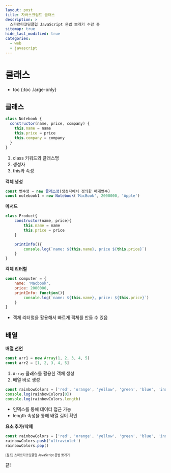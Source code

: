 ```yaml
---
layout: post
title: 자바스크립트 클래스
description: >
  스파르타코딩클럽 JavaScript 문법 뽀개기 수강 중
sitemap: true
hide_last_modified: true
categories:
  - web
  - javascript
---
```


# 클래스

* toc
{:toc .large-only}

## 클래스

```js
class Notebook {
  constructor(name, price, company) {
    this.name = name
    this.price = price
    this.company = company
  }
}
```

1. class 키워드와 클래스명
2. 생성자
3. this와 속성

__객체 생성__

```js
const 변수명 = new 클래스명(생성자에서 정의한 매개변수)
const notebook1 = new Notebook('MacBook', 2000000, 'Apple')
```

__메서드__

```js
class Product{
    constructor(name, price){
        this.name = name
        this.price = price
    }

    printInfo(){
        console.log(`name: ${this.name}, price ${this.price}`)
    }
}
```

__객체 리터럴__

```js
const computer = {
    name: 'Macbook',
    price: 2000000,
    printInfo: function(){
        console.log(`name: ${this.name}, price: ${this.price}`)
    }
}
```
- 객체 리터럴을 활용해서 빠르게 객체를 만들 수 있음

## 배열

__배열 선언__

```js
const arr1 = new Array(1, 2, 3, 4, 5)
const arr2 = [1, 2, 3, 4, 5]
```

1. `Array` 클래스를 활용한 객체 생성
2. 배열 바로 생성

```js
const rainbowColors = ['red', 'orange', 'yellow', 'green', 'blue', 'indigo', 'violet']
console.log(rainbowColors[0])
console.log(rainbowColors.length)
```
- 인덱스를 통해 데이터 접근 가능
- length 속성을 통해 배열 길이 확인

__요소 추가/삭제__

```js
const rainbowColors = ['red', 'orange', 'yellow', 'green', 'blue', 'indigo', 'violet']
rainbowColors.push('ultraviolet')
rainbowColors.pop()
```

<span style="font-size:70%">[참조] 스파르타코딩클럽 JavaScript 문법 뽀개기

끝!